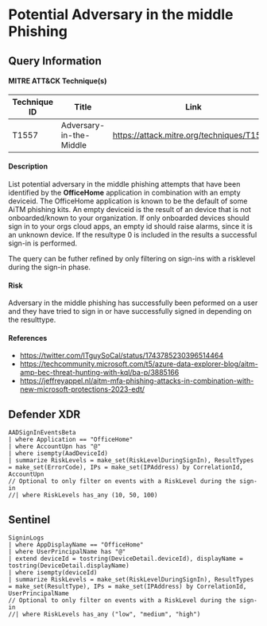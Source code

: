 # Potential Adversary in the middle Phishing

## Query Information

#### MITRE ATT&CK Technique(s)

| Technique ID | Title    | Link    |
| ---  | --- | --- |
| T1557 | Adversary-in-the-Middle | https://attack.mitre.org/techniques/T1557/ |

#### Description
List potential adversary in the middle phishing attempts that have been identified by the **OfficeHome** application in combination with an empty deviceid. The OfficeHome application is known to be the default of some AiTM phishing kits. An empty deviceid is the result of an device that is not onboarded/known to your organization. If only onboarded devices should sign in to your orgs cloud apps, an empty id should raise alarms, since it is an unknown device. If the resultype 0 is included in the results a successful sign-in is performed.  

The query can be futher refined by only filtering on sign-ins with a risklevel during the sign-in phase. 

#### Risk
Adversary in the middle phishing has successfully been peformed on a user and they have tried to sign in or have successfully signed in depending on the resulttype. 

#### References
- https://twitter.com/ITguySoCal/status/1743785230396514464
- https://techcommunity.microsoft.com/t5/azure-data-explorer-blog/aitm-amp-bec-threat-hunting-with-kql/ba-p/3885166
- https://jeffreyappel.nl/aitm-mfa-phishing-attacks-in-combination-with-new-microsoft-protections-2023-edt/

## Defender XDR
```KQL
AADSignInEventsBeta
| where Application == "OfficeHome"
| where AccountUpn has "@"
| where isempty(AadDeviceId)
| summarize RiskLevels = make_set(RiskLevelDuringSignIn), ResultTypes = make_set(ErrorCode), IPs = make_set(IPAddress) by CorrelationId, AccountUpn
// Optional to only filter on events with a RiskLevel during the sign-in
//| where RiskLevels has_any (10, 50, 100)
```
## Sentinel
```KQL
SigninLogs
| where AppDisplayName == "OfficeHome"
| where UserPrincipalName has "@"
| extend deviceId = tostring(DeviceDetail.deviceId), displayName = tostring(DeviceDetail.displayName)
| where isempty(deviceId)
| summarize RiskLevels = make_set(RiskLevelDuringSignIn), ResultTypes = make_set(ResultType), IPs = make_set(IPAddress) by CorrelationId, UserPrincipalName
// Optional to only filter on events with a RiskLevel during the sign-in
//| where RiskLevels has_any ("low", "medium", "high")
```
